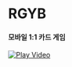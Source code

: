 # RGYB
#### 모바일 1:1 카드 게임
[![Play Video](https://img.youtube.com/vi/'zytNx__qd9o'/0.jpg)](https://youtu.be/zytNx__qd9o)
